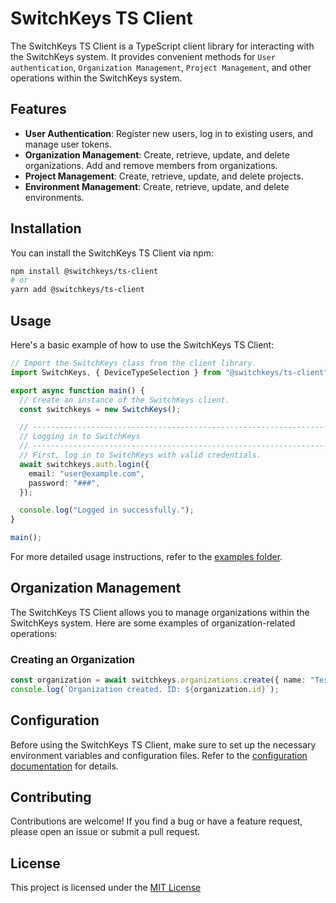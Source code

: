 # SwitchKeys TS Client

The SwitchKeys TS Client is a TypeScript client library for interacting with the SwitchKeys system.
It provides convenient methods for `User authentication`, `Organization Management`, `Project Management`, and other operations within the SwitchKeys system.

## Features

- **User Authentication**: Register new users, log in to existing users, and manage user tokens.
- **Organization Management**: Create, retrieve, update, and delete organizations. Add and remove members from organizations.
- **Project Management**: Create, retrieve, update, and delete projects.
- **Environment Management**: Create, retrieve, update, and delete environments.

## Installation

You can install the SwitchKeys TS Client via npm:

```bash
npm install @switchkeys/ts-client
# or
yarn add @switchkeys/ts-client
```

## Usage

Here's a basic example of how to use the SwitchKeys TS Client:

```typescript
// Import the SwitchKeys class from the client library.
import SwitchKeys, { DeviceTypeSelection } from "@switchkeys/ts-client";

export async function main() {
  // Create an instance of the SwitchKeys client.
  const switchkeys = new SwitchKeys();

  // --------------------------------------------------------------------------------------------------------------------
  // Logging in to SwitchKeys
  // --------------------------------------------------------------------------------------------------------------------
  // First, log in to SwitchKeys with valid credentials.
  await switchkeys.auth.login({
    email: "user@example.com",
    password: "###",
  });

  console.log("Logged in successfully.");
}

main();
```

For more detailed usage instructions, refer to the [examples folder](.././examples/).

## Organization Management

The SwitchKeys TS Client allows you to manage organizations within the SwitchKeys system. Here are some examples of organization-related operations:

### Creating an Organization

```typescript
const organization = await switchkeys.organizations.create({ name: "Test Organization" });
console.log(`Organization created. ID: ${organization.id}`);
```

## Configuration

Before using the SwitchKeys TS Client, make sure to set up the necessary environment variables and configuration files. Refer to the [configuration documentation](./docs/configuration.md) for details.

## Contributing

Contributions are welcome! If you find a bug or have a feature request, please open an issue or submit a pull request.

## License

This project is licensed under the [MIT License](.././LICENSE)
